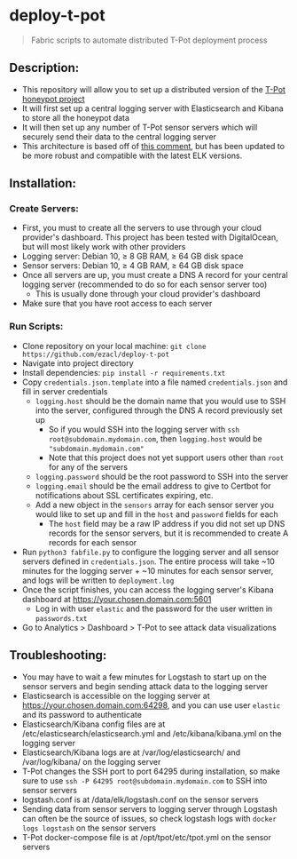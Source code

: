 # deploy-t-pot
> Fabric scripts to automate distributed T-Pot deployment process

## Description:

- This repository will allow you to set up a distributed version of the [T-Pot honeypot project](https://github.com/telekom-security/tpotce)
- It will first set up a central logging server with Elasticsearch and Kibana to store all the honeypot data
- It will then set up any number of T-Pot sensor servers which will securely send their data to the central logging server
- This architecture is based off of [this comment](https://github.com/telekom-security/tpotce/issues/437#issuecomment-521623873), but has been updated to be more robust and compatible with the latest ELK versions.

## Installation:

### Create Servers:

- First, you must to create all the servers to use through your cloud provider's dashboard. This project has been tested with DigitalOcean, but will most likely work with other providers
- Logging server: Debian 10, ≥ 8 GB RAM, ≥ 64 GB disk space
- Sensor servers: Debian 10, ≥ 4 GB RAM, ≥ 64 GB disk space
- Once all servers are up, you must create a DNS A record for your central logging server (recommended to do so for each sensor server too)
  - This is usually done through your cloud provider's dashboard
- Make sure that you have root access to each server

### Run Scripts:

- Clone repository on your local machine: `git clone https://github.com/ezacl/deploy-t-pot`
- Navigate into project directory
- Install dependencies: `pip install -r requirements.txt`
- Copy `credentials.json.template` into a file named `credentials.json` and fill in server credentials
  - `logging.host` should be the domain name that you would use to SSH into the server, configured through the DNS A record previously set up
    - So if you would SSH into the logging server with `ssh root@subdomain.mydomain.com`, then `logging.host` would be `"subdomain.mydomain.com"`
    - Note that this project does not yet support users other than `root` for any of the servers
  - `logging.password` should be the root password to SSH into the server
  - `logging.email` should be the email address to give to Certbot for notifications about SSL certificates expiring, etc.
  - Add a new object in the `sensors` array for each sensor server you would like to set up and fill in the `host` and `password` fields for each
    - The `host` field may be a raw IP address if you did not set up DNS records for the sensor servers, but it is recommended to create A records for each sensor
- Run `python3 fabfile.py` to configure the logging server and all sensor servers defined in `credentials.json`. The entire process will take ~10 minutes for the logging server + ~10 minutes for each sensor server, and logs will be written to `deployment.log`
- Once the script finishes, you can access the logging server's Kibana dashboard at https://your.chosen.domain.com:5601
  - Log in with user `elastic` and the password for the user written in `passwords.txt`
- Go to Analytics > Dashboard > T-Pot to see attack data visualizations

## Troubleshooting:

- You may have to wait a few minutes for Logstash to start up on the sensor servers and begin sending attack data to the logging server
- Elasticsearch is accessible on the logging server at https://your.chosen.domain.com:64298, and you can use user `elastic` and its password to authenticate
- Elasticsearch/Kibana config files are at /etc/elasticsearch/elasticsearch.yml and /etc/kibana/kibana.yml on the logging server
- Elasticsearch/Kibana logs are at /var/log/elasticsearch/ and /var/log/kibana/ on the logging server
- T-Pot changes the SSH port to port 64295 during installation, so make sure to use `ssh -P 64295 root@subdomain.mydomain.com` to SSH into sensor servers
- logstash.conf is at /data/elk/logstash.conf on the sensor servers
- Sending data from sensor servers to logging server through Logstash can often be the source of issues, so check logstash logs with `docker logs logstash` on the sensor servers
- T-Pot docker-compose file is at /opt/tpot/etc/tpot.yml on the sensor servers
